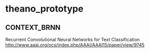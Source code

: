 # theano_prototype

## CONTEXT_BRNN
Recurrent Convolutional Neural Networks for Text Classification
http://www.aaai.org/ocs/index.php/AAAI/AAAI15/paper/view/9745
